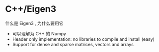 # C++/Eigen3

什么是 Eigen3 , 为什么要用它
* 可以理解为 C++ 的 Numpy
* Header only implementation: no libraries to compile and install (easy)
* Support for dense and sparse matrices, vectors and arrays